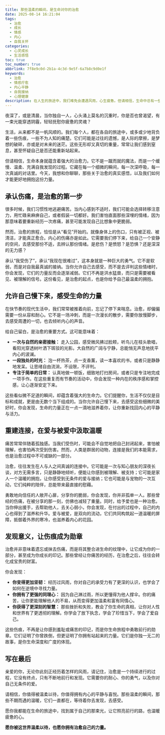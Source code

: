 ```yaml
---
title: 那些温柔的瞬间，是生命对你的治愈
date: 2025-08-14 16:21:04
tags:
  - 治愈
  - 成长
  - 情感
  - 内心
  - 自我关怀
categories:
  - 心灵成长
  - 生活感悟
toc: true
toc_number: true
abbrlink: 7f8e9c0d-2b1a-4c3d-9e5f-6a7b8c9d0e1f
keywords:
  - 治愈
  - 情感疗愈
  - 内心平静
  - 自我接纳
  - 心理健康
description: 在人生的旅途中，我们难免会遭遇风雨，心生疲惫。但请相信，生命中总有一些温柔的瞬间，一些不期而遇的温暖，它们如同细雨般滋润着干涸的心田，悄无声息地治愈着我们。这篇文章，想与你一同探索治愈的真谛，感受那些让灵魂重获安宁的力量。
---
```


夜深了，或是清晨，当你独自一人，心头涌上莫名的沉重时，你是否也曾渴望，有一束光能穿透阴霾，轻轻抚慰你疲惫的灵魂？

生活，从来都不是一帆风顺的。我们每个人，都在各自的旅途中，或多或少地背负着一些伤痕，一些不为人知的痛楚。它们可能是过往的遗憾，是人际的摩擦，是梦想的破碎，亦或是对未来的迷茫。这些无形却又真切的重量，常常让我们感到窒息，甚至怀疑自己是否还能重新站起来。

但请相信，生命本身就蕴含着强大的治愈力。它不是一蹴而就的魔法，而是一个缓慢、温柔、充满自我发现的过程。它藏在每一个细微的瞬间，每一次深呼吸，每一次真诚的对话里。今天，我想和你聊聊，那些关于治愈的真实感悟，以及我们如何才能更好地拥抱这份力量。

## 承认伤痛，是治愈的第一步

很多时候，我们习惯性地逃避痛苦。当内心感到不适时，我们可能会选择转移注意力，用忙碌来麻痹自己，或者假装一切都好。我们害怕直面那些深埋的情绪，因为那意味着要重新经历一次疼痛，甚至可能发现自己比想象中更脆弱。

然而，治愈的旅程，恰恰是从“看见”开始的。就像身体上的伤口，只有被正视、被清洁，才能真正愈合。内心的伤痛亦是如此。它需要我们停下来，给自己一个安静的空间，去感受那份不适，去辨认那份情绪。是悲伤？是愤怒？是恐惧？还是深深的无力感？

承认“我受伤了”，承认“我现在很难过”，这本身就是一种巨大的勇气。它不是软弱，而是对自我最真诚的接纳。当你允许自己去感受，而不是去评判这些情绪时，你会发现，它们的力量反而会逐渐减弱。它们不再是洪水猛兽，而只是需要被看见、被理解的信号。这份看见，是治愈的起点，也是你给予自己最温柔的拥抱。

## 允许自己慢下来，感受生命的力量

在快节奏的现代生活中，我们常常被推着向前，忘记了停下来喘息。治愈，却偏偏需要一份从容和耐心。它不是一场冲刺，而是一次漫长的散步，需要你放慢脚步，去感受周遭的一切，也去倾听内心的声音。

给自己留白，是治愈的重要方式。这可能意味着：

*   **一次与自然的亲密接触：** 走入公园，感受微风拂过脸颊，听鸟儿在枝头歌唱，看阳光穿透树叶洒下斑驳的光影。大自然的广阔与宁静，总能悄无声息地抚平内心的波澜。
*   **一段独处的时光：** 泡一杯热茶，点一支香薰，读一本喜欢的书，或者只是静静地发呆。让思绪自由流淌，不设限，不评判。
*   **专注于简单的日常：** 认真地做一顿饭，细致地打扫房间，或者只是专注地完成一项手作。在这些重复而有节奏的活动中，你会发现一种内在的秩序感和掌控感，让心逐渐安定下来。

这些看似微不足道的瞬间，却蕴含着强大的生命力。它们提醒你，生活不仅仅是目标和成就，更是由无数个当下组成的。当你允许自己慢下来，去感受这些细微的美好时，你会发现，生命的力量正在一点一滴地滋养着你，让你重新找回内心的平静与活力。

## 重建连接，在爱与被爱中汲取温暖

痛苦常常伴随着孤独感。当我们受伤时，可能会不自觉地把自己封闭起来，害怕被理解，也害怕再次受到伤害。然而，人类是群居的动物，连接是我们的本能需求，也是治愈过程中不可或缺的一部分。

治愈，往往发生在人与人之间真诚的连接中。它可能是一次与知心朋友的深夜长谈，对方无需多言，只是静静地倾听，便能让你感到被理解、被支持；它可能是家人一个温暖的拥抱，让你感受到无条件的爱与接纳；它也可能是与宠物的一次互动，它们纯粹的陪伴，总能带来最直接的慰藉。

勇敢地向信任的人敞开心扉，分享你的脆弱，你会发现，你并非孤单一人。那些曾经的伤痛，在被分享的那一刻，仿佛也减轻了重量。同时，给予爱也是一种治愈。当你伸出援手，去帮助他人，去关心弱小，你会发现，在付出的过程中，自己的内心也得到了滋养和升华。爱与被爱，是双向的流动，它们共同构筑起一道温暖的屏障，抵御着外界的寒冷，也滋养着内心的花园。

## 发现意义，让伤痕成为勋章

治愈并非意味着遗忘或抹去伤痛，而是将其整合进生命的纹理中，让它成为你的一部分，甚至成为你成长的印记。那些曾经让你痛苦的经历，在治愈之后，往往会转化成宝贵的财富。

你会发现：

*   **你变得更加坚韧：** 经历过风雨，你对自己的承受力有了更深的认识，也学会了如何在逆境中寻找力量。
*   **你拥有了更强的同理心：** 因为自己淋过雨，所以更懂得为他人撑伞。你的痛苦，让你更能理解他人的不易，从而变得更加温柔和富有同情心。
*   **你获得了更深刻的智慧：** 那些挫折和失败，教会了你生命的真相，让你对人性和世界有了更透彻的理解。你学会了放下执念，学会了珍惜当下，学会了爱自己。

这些伤痕，不再是让你感到羞耻或痛苦的印记，而是你生命旅程中勇敢前行的勋章。它们证明了你曾跌倒，但更证明了你拥有站起来的力量。它们是你独一无二的故事，是你生命深度和广度的体现。

## 写在最后

亲爱的你，无论你此刻正经历着怎样的风雨，请记住，治愈是一个持续进行的过程，它没有终点，只有不断地前行和发现。它需要你的耐心、你的勇气，以及你对自己无条件的爱。

请相信，你值得被温柔以待，你值得拥有内心的平静与喜悦。那些温柔的瞬间，那些不期而遇的温暖，它们一直都在，等待着你去发现，去感受。

愿你我都能在生命的旅途中，找到属于自己的那束光，让它照亮前行的路，也温暖疲惫的心。

**愿你被这世界温柔以待，也愿你拥有治愈自己的力量。**